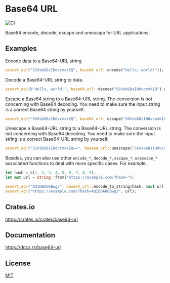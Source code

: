 Base64 URL
====================

[![CI](https://github.com/magiclen/base64-url/actions/workflows/ci.yml/badge.svg)](https://github.com/magiclen/base64-url/actions/workflows/ci.yml)

Base64 encode, decode, escape and unescape for URL applications.

## Examples

Encode data to a Base64-URL string.

```rust
assert_eq!("SGVsbG8sIHdvcmxkIQ", base64_url::encode("Hello, world!"));
```

Decode a Base64-URL string to data.

```rust
assert_eq!(b"Hello, world!", base64_url::decode("SGVsbG8sIHdvcmxkIQ").unwrap().as_slice());
```

Escape a Base64 string to a Base64-URL string. The conversion is not concerning with Base64 decoding. You need to make sure the input string is a correct Base64 string by yourself.

```rust
assert_eq!("SGVsbG8sIHdvcmxkIQ", base64_url::escape("SGVsbG8sIHdvcmxkIQ=="));
```

Unescape a Base64-URL string to a Base64-URL string. The conversion is not concerning with Base64 decoding. You need to make sure the input string is a correct Base64-URL string by yourself.

```rust
assert_eq!("SGVsbG8sIHdvcmxkIQ==", base64_url::unescape("SGVsbG8sIHdvcmxkIQ"));
```

Besides, you can also use other `encode_*`, `decode_*`, `escape_*`, `unescape_*` associated functions to deal with more specific cases. For example,

```rust
let hash = &[1, 2, 3, 4, 5, 6, 7, 8, 9];
let mut url = String::from("https://example.com/?hash=");

assert_eq!("AQIDBAUGBwgJ", base64_url::encode_to_string(hash, &mut url));
assert_eq!("https://example.com/?hash=AQIDBAUGBwgJ", url);
```

## Crates.io

https://crates.io/crates/base64-url

## Documentation

https://docs.rs/base64-url

## License

[MIT](LICENSE)